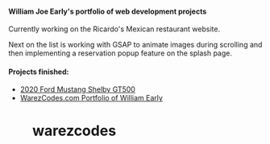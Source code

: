 <h4>William Joe Early's portfolio of web development projects</h4>

Currently working on the Ricardo's Mexican restaurant website.

Next on the list is working with GSAP to animate images during scrolling and then implementing a reservation popup feature on the splash page.

<h4>Projects finished:</h4>
<ul><li><a href="https://warezcodes.com/GT500">2020 Ford Mustang Shelby GT500</a></li>
  <li><a href="https://warezcodes.com">WarezCodes.com Portfolio of William Early</a></li><ul>













# warezcodes

